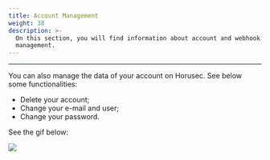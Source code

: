 ```yaml
---
title: Account Management
weight: 38
description: >-
  On this section, you will find information about account and webhook
  management.
---
```


---

You can also manage the data of your account on Horusec. See below some functionalities: 

* Delete your account;
* Change your e-mail and user;
* Change your password.

See the gif below: 

![](/docs-horusec/gestaodecontaen_us.gif)
